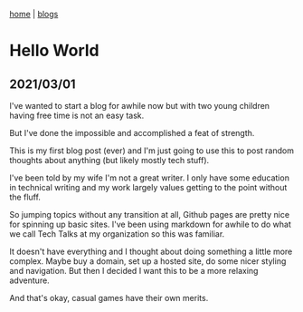 [home](./index) | [blogs](./blogs)

# Hello World
## 2021/03/01

I've wanted to start a blog for awhile now but with two young children having free time is not an easy task.

But I've done the impossible and accomplished a feat of strength.

This is my first blog post (ever) and I'm just going to use this to post random thoughts about anything (but likely mostly tech stuff).

I've been told by my wife I'm not a great writer. I only have some education in technical writing and my work largely values getting to the point without the fluff.

So jumping topics without any transition at all, Github pages are pretty nice for spinning up basic sites. I've been using markdown for awhile to do what we call Tech Talks at my organization so this was familiar.

It doesn't have everything and I thought about doing something a little more complex. Maybe buy a domain, set up a hosted site, do some nicer styling and navigation. But then I decided I want this to be a more relaxing adventure.

And that's okay, casual games have their own merits.